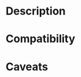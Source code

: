 <!-- Please fill your information below the lines starting with `#`. -->
<!-- You can delete these lines enclosed by `<` and `>` before posting, too. -->

# Description
<!-- What does this PR do, what does it want to achieve? -->

# Compatibility
<!-- Elaborate on how this PR affects the compatibility. Is it breaking, or not? -->

# Caveats
<!-- Is there something specific you'd like to mention before merge? -->
